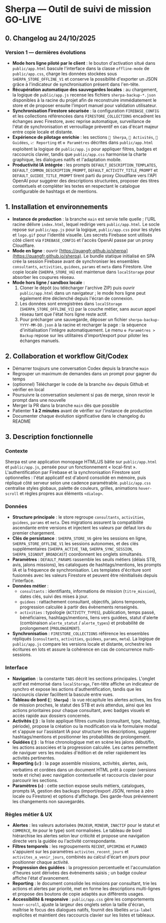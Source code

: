 # Sherpa — Outil de suivi de mission GO-LIVE

## 0. Changelog au 24/10/2025

### Version 1 — dernières évolutions
- **Mode hors ligne piloté par le client** : le bouton d'activation situé dans `public/app.html` bascule l'interface dans la classe `offline-mode` de `public/app.css`, charge les données stockées sous `SHERPA_STORE_OFFLINE_V1` et conserve la possibilité d'exporter un JSON grâce à l'indicateur de synchronisation présent dans l'en-tête.
- **Récupération automatique des sauvegardes locales** : au chargement, la logique de `public/app.js` recense les fichiers `sherpa-backup-*.json` disponibles à la racine du projet afin de reconstruire immédiatement le store et de proposer ensuite l'import manuel pour validation utilisateur.
- **Synchronisation Firestore sécurisée** : la configuration `FIREBASE_CONFIG` et les collections référencées dans `FIRESTORE_COLLECTIONS` encadrent les échanges avec Firestore, avec reprise automatique, surveillance de l'état de synchronisation et verrouillage préventif en cas d'écart majeur entre copie locale et distante.
- **Expérience de pilotage enrichie** : les sections `👥 Sherpa`, `📌 Activités`, `🧭 Guidées`, `📈 Reporting` et `⚙️ Paramètres` décrites dans `public/app.html` exploitent la logique de `public/app.js` pour appliquer filtres, badges et raccourcis clavier, tandis que `public/app.css` harmonise la charte graphique, les dialogues natifs et l'adaptation mobile.
- **Productivité IA intégrée** : les prompts `DEFAULT_DESCRIPTION_TEMPLATES`, `DEFAULT_COMMON_DESCRIPTION_PROMPT`, `DEFAULT_ACTIVITY_TITLE_PROMPT` et `DEFAULT_GUIDEE_TITLE_PROMPT` tirent parti du proxy Cloudflare vers l'API OpenAI pour suggérer des descriptions structurées, proposer des titres contextuels et compléter les textes en respectant le catalogue configurable de hashtags et de mentions.

## 1. Installation et environnements
- **Instance de production** : la branche `main` est servie telle quelle ; l'URL racine délivre `index.html`, lequel redirige vers `public/app.html`. Le socle repose sur `public/app.js` pour la logique, `public/app.css` pour les styles et `logo.gif` pour l'identité visuelle. Les secrets Firebase sont utilisés côté client via `FIREBASE_CONFIG` et l'accès OpenAI passe par un proxy Cloudflare.
- **Mode en ligne** : ouvrir [https://quangfr.github.io/sherpa](https://quangfr.github.io/sherpa). Le bundle statique initialisé en SPA crée la session Firebase avant de synchroniser les ensembles `consultants`, `activities`, `guidees`, `params` et `meta` dans Firestore. Une copie locale (`SHERPA_STORE_V6`) est maintenue dans `localStorage` pour absorber les coupures réseau.
- **Mode hors ligne / sandbox locale** :
  1. Cloner le dépôt (ou télécharger l'archive ZIP) puis ouvrir `public/app.html` dans un navigateur ; le mode hors ligne peut également être déclenché depuis l'écran de connexion.
  2. Les données sont enregistrées dans `localStorage` (`SHERPA_STORE_OFFLINE_V1`) par la couche métier, sans aucun appel réseau tant que l'état hors ligne reste actif.
  3. Pour précharger une sauvegarde, déposer un fichier `sherpa-backup-YYYY-MM-DD.json` à la racine et recharger la page : la séquence d'initialisation l'intègre automatiquement. Le menu `⚙️ Paramètres > Backup` repose sur les utilitaires d'import/export pour piloter les échanges manuels.

## 2. Collaboration et workflow Git/Codex
- Démarrer toujours une conversation Codex depuis la branche `main`
- Regrouper un maximum de demandes dans un prompt pour gagner du temps
- (optionnel) Télécharger le code de la branche `dev` depuis Github et vérifier en local
- Poursuivre la conversation seulement si pas de merge, sinon revoir le prompt dans une nouvelle
- Merger la PR dans la branche `main` dès que possible
- Patienter **1 à 2 minutes** avant de vérifier sur l'instance de production
- Documenter chaque évolution significative dans le changelog du README

## 3. Description fonctionnelle
### Contexte
Sherpa est une application monopage HTML/JS bâtie sur `public/app.html` et `public/app.js`, pensée pour un fonctionnement « local-first ». L'authentification par Firebase et la synchronisation Firestore sont optionnelles : l'état applicatif est d'abord consolidé en mémoire, puis répliqué côté serveur selon une cadence paramétrable. `public/app.css` centralise styles globaux, palette de couleurs, grilles, animations `hover-scroll` et règles propres aux éléments `<dialog>`.

### Données
- **Structure principale** : le store regroupe `consultants`, `activities`, `guidees`, `params` et `meta`. Des migrations assurent la compatibilité ascendante entre versions et injectent les valeurs par défaut lors du premier chargement.
- **Clés de persistance** : `SHERPA_STORE_V6` gère les sessions en ligne, `SHERPA_STORE_OFFLINE_V1` les sessions autonomes, et des clés supplémentaires (`SHERPA_ACTIVE_TAB`, `SHERPA_SYNC_SESSION`, `SHERPA_SIGNOUT_BROADCAST`) coordonnent les onglets simultanés.
- **Paramètres** : `DEFAULT_PARAMS` rassemble les seuils métiers (délais STB, avis, jalons missions), les catalogues de hashtags/mentions, les prompts IA et la fréquence de synchronisation. Les templates d'écriture sont fusionnés avec les valeurs Firestore et peuvent être réinitialisés depuis l'interface.
- **Données métier** :
  - `consultants` : identifiants, informations de mission (`titre_mission`), dates clés, suivi des mises à jour.
  - `guidees` : rattachement consultant, objectifs, jalons temporels, progression calculée à partir des évènements renseignés.
  - `activities` : typologie (`ACTIVITY_TYPES`), publication, temps passé, bénéficiaires, hashtags/mentions, liens vers guidées, statut d'alerte (combinaison `alerte_statut` / `alerte_types`) et probabilité de prolongement (`PROLONGEMENT`).
- **Synchronisation** : `FIRESTORE_COLLECTIONS` référence les ensembles répliqués (`consultants`, `activities`, `guidees`, `params`, `meta`). La logique de `public/app.js` compare les versions locale et distante, orchestre les écritures en lots et assure la cohérence en cas de concurrence multi-sessions.

### Interface
- **Navigation** : la constante `TABS` décrit les sections principales. L'onglet actif est mémorisé dans `localStorage`, l'en-tête affiche un indicateur de synchro et expose les actions d'authentification, tandis que les raccourcis clavier facilitent la bascule entre vues.
- **Tableau de bord (`👥 Sherpa`)** : la vue récapitule les alertes actives, les fins de mission proches, le statut des STB et avis attendus, ainsi que les actions prioritaires pour chaque consultant, avec badges visuels et accès rapide aux dossiers concernés.
- **Activités (`📌`)** : la liste applique filtres cumulés (consultant, type, hashtag, période), propose la création ou la modification via le formulaire modal et s'appuie sur l'assistant IA pour structurer les descriptions, suggérer hashtags/mentions et positionner les probabilités de prolongement.
- **Guidées (`🧭`)** : la frise chronologique met en scène les jalons début/fin, les actions associées et la progression calculée. Les cartes permettent de naviguer vers les modales d'édition et de relier rapidement les activités pertinentes.
- **Reporting (`📈`)** : la page assemble missions, activités, alertes, avis, verbatims et cordées dans un document HTML prêt à copier (versions texte et riche) avec navigation contextuelle et raccourcis clavier pour parcourir les sections.
- **Paramètres (`⚙️`)** : cette section expose seuils métiers, catalogues, prompts IA, gestion des backups (import/export JSON, remise à zéro locale ou Firestore) et options d'affichage. Des garde-fous préviennent les changements non sauvegardés.

### Règles métier & UX
- **Alertes** : les valeurs autorisées (`MAJEUR`, `MINEUR`, `INACTIF` pour le statut et `COMMERCE`, `RH` pour le type) sont normalisées. Le tableau de bord hiérarchise les alertes selon leur criticité et propose une navigation directe vers la guidée ou l'activité correspondante.
- **Filtres temporels** : les regroupements `RECENT`, `UPCOMING` et `PLANNED` s'appuient sur les paramètres `activites_recent_jours` et `activites_a_venir_jours`, combinés au calcul d'écart en jours pour positionner chaque activité.
- **Progression des guidées** : la progression percentuelle et l'accumulation d'heures sont dérivées des évènements saisis ; un badge couleur affiche l'état d'avancement.
- **Reporting** : le document consolide les missions par consultant, trie les actions et alertes par priorité, met en forme les descriptions multi-lignes et propose des boutons de copie adaptés aux différents usages.
- **Accessibilité & responsive** : `public/app.css` gère les comportements `hover-scroll`, ajuste la largeur des onglets selon la taille d'écran, maîtrise le focus des dialogues natifs, fournit des libellés `aria-label` explicites et maintient des raccourcis clavier sur les listes et tableaux.
